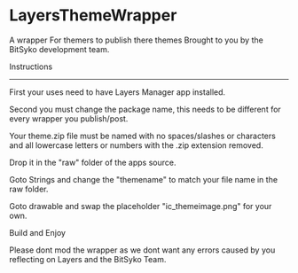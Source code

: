 # LayersThemeWrapper
A wrapper For themers to publish there themes
Brought to you by the BitSyko development team.

Instructions
****************
First your uses need to have Layers Manager app installed.

Second you must change the package name, this needs to be different for every wrapper you publish/post.

Your theme.zip file must be named 
with no spaces/slashes or characters and all lowercase letters or numbers with the .zip extension removed.

Drop it in the "raw" folder of the apps source.

Goto Strings and change the "themename" to match your file name in the raw folder.

Goto drawable and swap the placeholder "ic_themeimage.png" for your own.

Build and Enjoy

Please dont mod the wrapper as we dont want any errors caused by you reflecting on Layers and the BitSyko Team.

